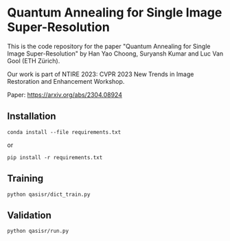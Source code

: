 # Quantum Annealing for Single Image Super-Resolution

This is the code repository for the paper "Quantum Annealing for Single Image Super-Resolution" by Han Yao Choong, Suryansh Kumar and Luc Van Gool (ETH Zürich).

Our work is part of NTIRE 2023: CVPR 2023 New Trends in Image Restoration and Enhancement Workshop.

Paper: https://arxiv.org/abs/2304.08924


## Installation
```
conda install --file requirements.txt
```

or

```
pip install -r requirements.txt
```

## Training
```
python qasisr/dict_train.py
```

## Validation
```
python qasisr/run.py
```
